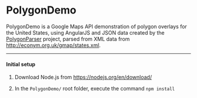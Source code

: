PolygonDemo
===========

PolygonDemo is a Google Maps API demonstration of polygon overlays for the United States, using AngularJS and JSON data created by the [PolygonParser](https://github.com/icampbell2/USPolygons/tree/master/PolygonParser) project, parsed from XML data from http://econym.org.uk/gmap/states.xml.

---

#### Initial setup

1. Download Node.js from https://nodejs.org/en/download/

2. In the `PolygonDemo/` root folder, execute the command `npm install`

